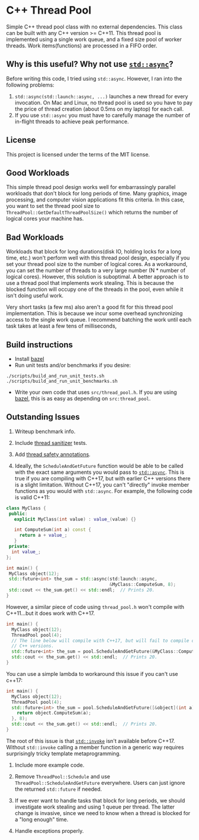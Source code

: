 # C++ Thread Pool
Simple C++ thread pool class with no external dependencies. This class can be 
built with any C++ version >= C++11. This thread pool is implemented using a 
single work queue, and a fixed size pool of worker threads. Work 
items(functions) are processed in a FIFO order. 

## Why is this useful? Why not use [`std::async`](https://en.cppreference.com/w/cpp/thread/async)?
Before writing this code, I tried using `std::async`. However, I ran into the
following problems:
1. `std::async(std::launch::async, ...)` launches a new thread for every 
    invocation. On Mac and Linux, no thread pool is used so you have to 
    pay the price of thread creation (about 0.5ms on my laptop) for each 
    call.
1. If you use `std::async` you must have to carefully manage the number of 
   in-flight threads to achieve peak performance.

## License

This project is licensed under the terms of the MIT license.

## Good Workloads
This simple thread pool design works well for embarrassingly parallel workloads 
that don't block for long periods of time. Many graphics, image processing, and 
computer vision applications fit this criteria. In this case, you want to set 
the thread pool size to `ThreadPool::GetDefaultThreadPoolSize()` which returns 
the number of logical cores your machine has.

## Bad Workloads
Workloads that block for long durations(disk IO, holding locks for a long time, 
etc.) won't perform well with this thread pool design, especially if you set 
your thread pool size to the number of logical cores. As a workaround, you can 
set the number of threads to a very large number (N * number of logical cores). 
However, this solution is suboptimal. A better approach is to use a thread pool 
that implements work stealing. This is because the blocked function will occupy 
one of the threads in the pool, even while it isn't doing useful work.

Very short tasks (a few ms) also aren't a good fit for this thread pool 
implementation. This is because we incur some overhead synchronizing access to 
the single work queue. I recommend batching the work until each task takes at 
least a few tens of milliseconds,

## Build instructions

* Install [bazel](https://bazel.build/)
* Run unit tests and/or benchmarks if you desire:

```shell
./scripts/build_and_run_unit_tests.sh
./scripts/build_and_run_unit_benchmarks.sh
```

* Write your own code that uses `src/thread_pool.h`. If you are using 
  [bazel](https://bazel.build/), this is as easy as depending on
  `src:thread_pool`.

## Outstanding Issues

1. Writeup benchmark info.

1. Include [thread sanitizer](https://clang.llvm.org/docs/ThreadSanitizer.html) tests.

1. Add [thread safety annotations](https://clang.llvm.org/docs/ThreadSafetyAnalysis.html).

1. Ideally, the `ScheduleAndGetFuture` function would be able to be called with 
  the exact same arguments you would pass to
  [`std::async`](https://en.cppreference.com/w/cpp/thread/async). This is
  true if you are compiling with C++17, but with earlier C++ versions there is 
  a slight limitation. Without C++17, you can't "directly" invoke member 
  functions as you would with `std::async`. For example, the following code is 
  valid C++11:

  ```cpp
  class MyClass {
   public:
     explicit MyClass(int value) : value_(value) {}

     int ComputeSum(int a) const {
       return a + value_;
     }
   private:
    int value_;
  };

  int main() {
   MyClass object(12);
   std::future<int> the_sum = std::async(std:launch::async,
                                         &MyClass::ComputeSum, 8);
   std::cout << the_sum.get() << std::endl;  // Prints 20.
  }
  ```

  However, a similar piece of code using `thread_pool.h` won't compile with 
  C++11...but it does work with C++17. 


  ```cpp
  int main() {
    MyClass object(12);
    ThreadPool pool(4);
    // The line below will compile with C++17, but will fail to compile on older 
    // C++ versions.
    std::future<int> the_sum = pool.ScheduleAndGetFuture(&MyClass::ComputeSum, 8);
    std::cout << the_sum.get() << std::endl;  // Prints 20.
  }
  ```

  You can use a simple lambda to workaround this issue if you can't use c++17:

  ```cpp
  int main() {
    MyClass object(12);
    ThreadPool pool(4);
    std::future<int> the_sum = pool.ScheduleAndGetFuture([&object](int a) {
      return object.ComputeSum(a);
    }, 8);
    std::cout << the_sum.get() << std::endl;  // Prints 20.
  }
  ```

  The root of this issue is that 
  [`std::invoke`](https://en.cppreference.com/w/cpp/utility/functional/invoke) 
  isn't available before C++17. Without `std::invoke` calling a member function
  in a generic way requires surprisingly tricky template metaprogramming.

1. Include more example code.

1. Remove `ThreadPool::Schedule` and use `ThreadPool::ScheduleAndGetFuture`
   everywhere. Users can just ignore the returned `std::future` if needed.

1. If we ever want to handle tasks that block for long periods, we should
   investigate work stealing and using 1 queue per thread. The latter change is 
   invasive, since we need to know when a thread is blocked for a "long enough"
   time.

1. Handle exceptions properly.

